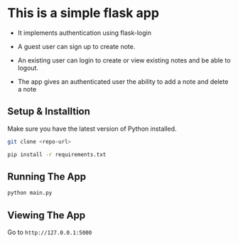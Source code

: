 # This is a simple flask app

- It implements authentication using flask-login

- A guest user can sign up to create note.

- An existing user can login to create or view existing notes and be able to logout.

- The app gives an authenticated user the ability to add a note and delete a note

## Setup & Installtion

Make sure you have the latest version of Python installed.

```bash
git clone <repo-url>
```

```bash
pip install -r requirements.txt
```

## Running The App

```bash
python main.py
```

## Viewing The App

Go to `http://127.0.0.1:5000`
